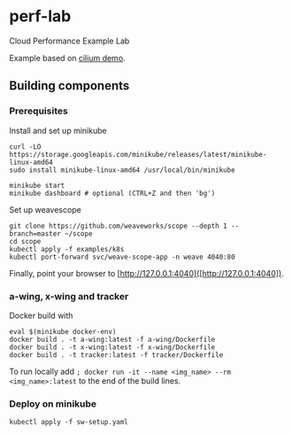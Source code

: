 # perf-lab

Cloud Performance Example Lab

Example based on [cilium demo](https://docs.cilium.io/en/v1.9/gettingstarted/memcached/).

## Building components

### Prerequisites

Install and set up minikube

    curl -LO https://storage.googleapis.com/minikube/releases/latest/minikube-linux-amd64
    sudo install minikube-linux-amd64 /usr/local/bin/minikube
    
    minikube start
    minikube dashboard # optional (CTRL+Z and then 'bg')

Set up weavescope

    git clone https://github.com/weaveworks/scope --depth 1 --branch=master ~/scope
    cd scope
    kubectl apply -f examples/k8s
    kubectl port-forward svc/weave-scope-app -n weave 4040:80

Finally, point your browser to [http://127.0.0.1:4040]([http://127.0.0.1:4040]).

### a-wing, x-wing and tracker

Docker build with

    eval $(minikube docker-env)
    docker build . -t a-wing:latest -f a-wing/Dockerfile
    docker build . -t x-wing:latest -f x-wing/Dockerfile
    docker build . -t tracker:latest -f tracker/Dockerfile

To run locally add `; docker run -it --name <img_name> --rm <img_name>:latest` to the end of the build lines.

### Deploy on minikube

    kubectl apply -f sw-setup.yaml
